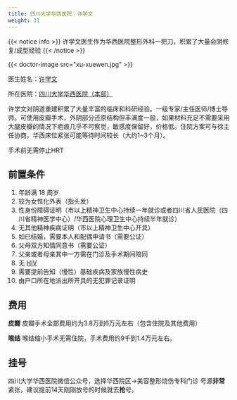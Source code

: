 ```yaml
---
title: 四川大学华西医院｜许学文
weight: 31
---
```


{{< notice info >}} 许学文医生作为华西医院整形外科一把刀，积累了大量会阴修复/成型经验 {{< /notice >}}

{{< doctor-image src="xu-xuewen.jpg" >}}

医生姓名：[许学文](https://www.haodf.com/doctor/25624.html)

所在医院：[四川大学华西医院（本部）](https://www.amap.com/place/B001C05YG2)

许学文对阴道重建积累了大量丰富的临床和科研经验。一级专家/主任医师/博士导师。可使用皮瓣手术，外阴部分还原结构但丰满度一般，如果材料充足不需要采用大腿皮瓣的情况下疤痕几乎不可察觉，敏感度保留好，价格低。住院方案可与徐主任协商，华西床位紧张可能等待时间较长（大约1~3个月）。


手术前无需停止HRT


## 前置条件

1. 年龄满 18 周岁
2. 较为女性化外表（指头发）
3. 性身份障碍证明（市以上精神卫生中心持续一年就诊或者四川省人民医院（四川省精神医学中心）/华西医院心理卫生中心持续半年就诊）
4. 无其他精神疾病证明（市以上精神卫生中心开具）
5. 如已结婚，需要本人和配偶申请书（需要公证）
6. 父母双方知情同意书（需要公证）
7. 父亲或者母亲其中一方需在门诊及手术期间陪同
8. 无 [HIV](https://zh.wikipedia.org/zh-cn/HIV)
9. 需要提前告知（慢性）基础疾病及家族慢性病史
10. 由户口所在地派出所开具的无犯罪记录证明


## 费用

**皮瓣**
皮瓣手术全部费用约为3.8万到6万元左右（包含住院及其他费用）

**喉结**
喉结缩小手术无需住院，手术费用约9千到1.4万元左右。


## 挂号

   四川大学华西医院微信公众号，选择华西院区→美容整形烧伤专科门诊
   号源**非常**紧张，建议提前14天刚刚放号的时候就去**抢**号。
